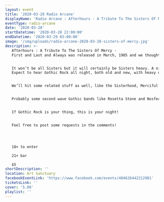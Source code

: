 ```yaml
---
layout: event
title: '2020-03-28 Radio Arcane'
displayName: 'Radio Arcane : Afterhours - A Tribute To The Sisters Of Mercy'
eventType: radio-arcane
date: '2020-03-28'
startDatetime: '2020-03-28 22:00:00'
endDatetime: '2020-03-29 03:00:00'
image: '/img/uploads/radio-arcane-2020-03-28-sisters-of-mercy.jpg'
description: >-
   Afterhours : A Tribute To The Sisters Of Mercy -
   First and Last and Always was released in March, 1985 and we thought March, 2020 would be a good time to celebrate that history.


   It won’t be all Sisters but it will certainly be Sisters heavy. A night of tribute to one of the defining contributors of Gothic Rock (regardless of what Andrew Eldritch may say).
   Expect to hear Gothic Rock all night, both old and new, with heavy doses of genuine TSOM from the early EPs, the First and Last and Always era, Peel Sessions and who knows, maybe even some bootlegs.


   We’ll hit some related stuff as well, like the Sisterhood, Merciful Release stuff like The March Violets and early era The Mission.


   Probably some second wave Gothic bands like Rosetta Stone and Nosferatu etc. and some current bands that are keeping tradition alive like Sonsombre and The Kentucky Vampires.


   If Gothic Rock is your thing, this is your night!


   Feel free to post some requests in the comments!




   18+ to enter

   21+ bar

   $5
shortDescription: ''
location: Art Sanctuary
facebookEventLink: 'https://www.facebook.com/events/484626442212981'
ticketsLink: ''
cover: '5.00'
playlist: ''
---
```


